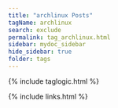 ```yaml
---
title: "archlinux Posts"
tagName: archlinux
search: exclude
permalink: tag_archlinux.html
sidebar: mydoc_sidebar
hide_sidebar: true
folder: tags
---
```


{% include taglogic.html %}

{% include links.html %}
